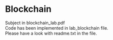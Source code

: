 # Blockchain
  Subject in blockchain_lab.pdf  
  Code has been implemented in lab_blockchain file.  
  Please have a look with readme.txt in the file.
